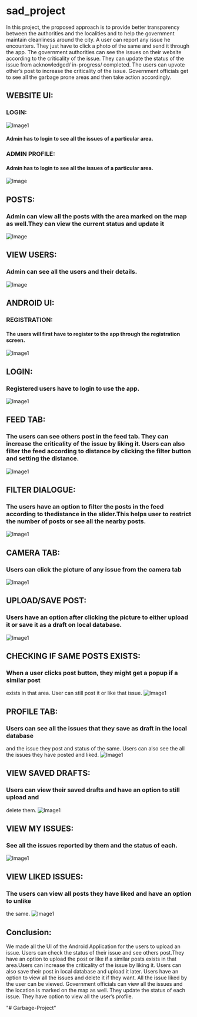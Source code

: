 #  sad_project
In this project, the proposed approach is to provide better transparency between the authorities and the localities and to help the government maintain cleanliness around the city. A user can report any issue he encounters. They just have to click a photo of the same and send it through the app. The government authorities can see the issues on their website according to the criticality of the issue. They can update the status of the issue from acknowledged/ in-progress/ completed. The users can  upvote other’s post to increase the criticality of the issue. Government officials get to see all the garbage prone areas and then take action accordingly.

## WEBSITE UI:
### LOGIN:
![Image1](https://github.com/Bhavya-Ahir/sad_project/blob/master/image5.jpg)
#### Admin has to login to see all the issues of a particular area.
### ADMIN PROFILE:
#### Admin has to login to see all the issues of a particular area.
![Image](https://github.com/Bhavya-Ahir/sad_project/blob/master/image13.png)
## POSTS:
### Admin can view all the posts with the area marked on the map as well.They can view the current status and update it
![Image](https://github.com/Bhavya-Ahir/sad_project/blob/master/image14.png)
## VIEW USERS:
### Admin can see all the users and their details.
![Image](https://github.com/Bhavya-Ahir/sad_project/blob/master/image15.png)



## ANDROID UI:
### REGISTRATION:
#### The users will first have to register to the app through the registration screen.
![Image1](https://github.com/Bhavya-Ahir/sad_project/blob/master/image1.jpg)

## LOGIN:
### Registered users have to login to use the app.
![Image1](https://github.com/Bhavya-Ahir/sad_project/blob/master/image3.jpg)

## FEED TAB:
### The users can see others post in the feed tab. They can increase the criticality of the issue by liking it. Users can also filter the feed according to distance by clicking the filter button and setting the distance.
![Image1](https://github.com/Bhavya-Ahir/sad_project/blob/master/image2.jpg)

## FILTER DIALOGUE:
### The users have an option to filter the posts in the feed according to thedistance in the slider.This helps user to restrict the number of posts or see all the nearby posts.
![Image1](https://github.com/Bhavya-Ahir/sad_project/blob/master/image6.jpg)

## CAMERA TAB:
### Users can click the picture of any issue from the camera tab
![Image1](https://github.com/Bhavya-Ahir/sad_project/blob/master/image8.jpg)


## UPLOAD/SAVE POST:
### Users have an option after clicking the picture to either upload it or save it as a draft on local database.
![Image1](https://github.com/Bhavya-Ahir/sad_project/blob/master/image9.jpg)

## CHECKING IF SAME POSTS EXISTS:
### When a user clicks post button, they might get a popup if a similar post
exists in that area. User can still post it or like that issue.
![Image1](https://github.com/Bhavya-Ahir/sad_project/blob/master/image7.jpg)

## PROFILE TAB:
### Users can see all the issues that they save as draft in the local database
and the issue they post and status of the same. Users can also see the all
the issues they have posted and liked.
![Image1](https://github.com/Bhavya-Ahir/sad_project/blob/master/image10.jpg)

## VIEW SAVED DRAFTS:
### Users can view their saved drafts and have an option to still upload and
delete them.
![Image1](https://github.com/Bhavya-Ahir/sad_project/blob/master/image9.jpg)

## VIEW MY ISSUES:
### See all the issues reported by them and the status of each.
![Image1](https://github.com/Bhavya-Ahir/sad_project/blob/master/image12.jpg)


## VIEW LIKED ISSUES:
### The users can view all posts they have liked and have an option to unlike
the same.
![Image1](https://github.com/Bhavya-Ahir/sad_project/blob/master/image11.jpg)

## Conclusion:
We made all the UI of the Android Application for the users to upload an
issue. Users can check the status of their issue and see others post.They
have an option to upload the post or like if a similar posts exists in that
area.Users can increase the criticality of the issue by liking it. Users can
also save their post in local database and upload it later. Users have an
option to view all the issues and delete it if they want. All the issue liked by
the user can be viewed.
Government officials can view all the issues and the location is marked on
the map as well. They update the status of each issue. They have option to
view all the user’s profile.







"# Garbage-Project" 
